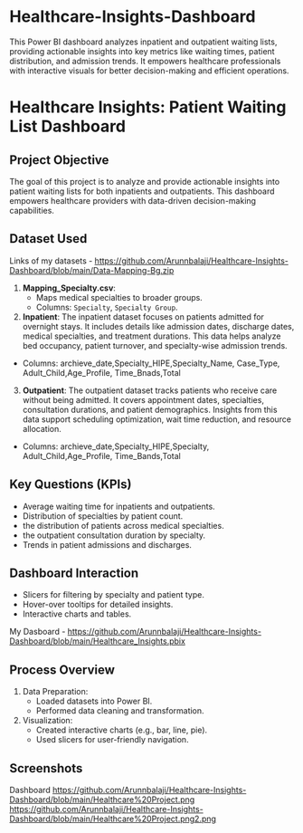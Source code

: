 # Healthcare-Insights-Dashboard
This Power BI dashboard analyzes inpatient and outpatient waiting lists, providing actionable insights into key metrics like waiting times, patient distribution, and admission trends. It empowers healthcare professionals with interactive visuals for better decision-making and efficient operations.
# Healthcare Insights: Patient Waiting List Dashboard

## Project Objective
The goal of this project is to analyze and provide actionable insights into patient waiting lists for both inpatients and outpatients. This dashboard empowers healthcare providers with data-driven decision-making capabilities.

## Dataset Used
Links of my datasets - https://github.com/Arunnbalaji/Healthcare-Insights-Dashboard/blob/main/Data-Mapping-Bg.zip
1. **Mapping_Specialty.csv**:
   - Maps medical specialties to broader groups.
   - Columns: `Specialty`, `Specialty Group`.
2. **Inpatient**: The inpatient dataset focuses on patients admitted for overnight stays. It includes details like admission dates, discharge dates, medical specialties, and treatment durations. This data helps analyze bed occupancy, patient turnover, and specialty-wise admission trends.
  - Columns: archieve_date,Specialty_HIPE,Specialty_Name, Case_Type, Adult_Child,Age_Profile, Time_Bnads,Total
3. **Outpatient**: The outpatient dataset tracks patients who receive care without being admitted. It covers appointment dates, specialties, consultation durations, and patient demographics. Insights from this data support scheduling optimization, wait time reduction, and resource allocation.
- Columns: archieve_date,Specialty_HIPE,Specialty, Adult_Child,Age_Profile, Time_Bands,Total
## Key Questions (KPIs)
- Average waiting time for inpatients and outpatients.
- Distribution of specialties by patient count.
- the distribution of patients across medical specialties.
- the outpatient consultation duration by specialty.
- Trends in patient admissions and discharges.

## Dashboard Interaction
- Slicers for filtering by specialty and patient type.
- Hover-over tooltips for detailed insights.
- Interactive charts and tables.

My Dasboard - https://github.com/Arunnbalaji/Healthcare-Insights-Dashboard/blob/main/Healthcare_Insights.pbix

## Process Overview
1. Data Preparation:
   - Loaded datasets into Power BI.
   - Performed data cleaning and transformation.
2. Visualization:
   - Created interactive charts (e.g., bar, line, pie).
   - Used slicers for user-friendly navigation.

## Screenshots
Dashboard 
https://github.com/Arunnbalaji/Healthcare-Insights-Dashboard/blob/main/Healthcare%20Project.png
https://github.com/Arunnbalaji/Healthcare-Insights-Dashboard/blob/main/Healthcare%20Project.png2.png




